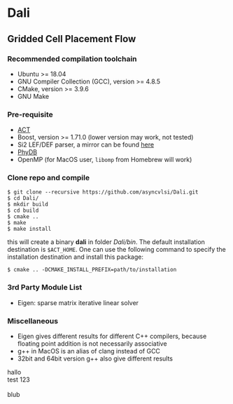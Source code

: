 # Dali
## Gridded Cell Placement Flow

### Recommended compilation toolchain
  * Ubuntu >= 18.04
  * GNU Compiler Collection (GCC), version >= 4.8.5
  * CMake, version >= 3.9.6
  * GNU Make

### Pre-requisite
  * [ACT](https://github.com/asyncvlsi/act)
  * Boost, version >= 1.71.0 (lower version may work, not tested)
  * Si2 LEF/DEF parser, a mirror can be found [here](https://github.com/asyncvlsi/lefdef)
  * [PhyDB](https://github.com/asyncvlsi/phyDB)
  * OpenMP (for MacOS user, `libomp` from Homebrew will work)
  
### Clone repo and compile
    $ git clone --recursive https://github.com/asyncvlsi/Dali.git
    $ cd Dali/
    $ mkdir build
    $ cd build
    $ cmake ..
    $ make
    $ make install
this will create a binary __dali__ in folder _Dali/bin_. 
The default installation destination is `$ACT_HOME`. 
One can use the following command to specify the installation destination and install this package:

    $ cmake .. -DCMAKE_INSTALL_PREFIX=path/to/installation

### 3rd Party Module List
  * Eigen: sparse matrix iterative linear solver
  
### Miscellaneous
  * Eigen gives different results for different C++ compilers, because floating point addition is not necessarily associative
  * g++ in MacOS is an alias of clang instead of GCC
  * 32bit and 64bit version g++ also give different results


  hallo<br>test 123<br><br> blub
